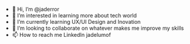 - 👋 Hi, I’m @jaderror
- 👀 I’m interested in learning more about tech world 
- 🌱 I’m currently learning UX/UI Design and Inovation
- 💞️ I’m looking to collaborate on whatever makes me improve my skills
- 📫 How to reach me LinkedIn jadelumof

<!---
jaderror/jaderror is a ✨ special ✨ repository because its `README.md` (this file) appears on your GitHub profile.
You can click the Preview link to take a look at your changes.
--->
